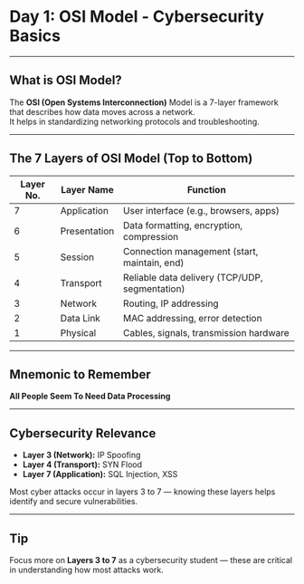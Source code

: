 # Day 1: OSI Model - Cybersecurity Basics

---

## What is OSI Model?

The **OSI (Open Systems Interconnection)** Model is a 7-layer framework that describes how data moves across a network.  
It helps in standardizing networking protocols and troubleshooting.

---

## The 7 Layers of OSI Model (Top to Bottom)

| Layer No. | Layer Name      | Function                                      |
|-----------|-----------------|-----------------------------------------------|
| 7         | Application     | User interface (e.g., browsers, apps)         |
| 6         | Presentation    | Data formatting, encryption, compression      |
| 5         | Session         | Connection management (start, maintain, end)  |
| 4         | Transport       | Reliable data delivery (TCP/UDP, segmentation)|
| 3         | Network         | Routing, IP addressing                        |
| 2         | Data Link       | MAC addressing, error detection               |
| 1         | Physical        | Cables, signals, transmission hardware        |

---

## Mnemonic to Remember

**All People Seem To Need Data Processing**

---

## Cybersecurity Relevance

- **Layer 3 (Network):** IP Spoofing  
- **Layer 4 (Transport):** SYN Flood  
- **Layer 7 (Application):** SQL Injection, XSS  

Most cyber attacks occur in layers 3 to 7 — knowing these layers helps identify and secure vulnerabilities.

---

## Tip

Focus more on **Layers 3 to 7** as a cybersecurity student — these are critical in understanding how most attacks work.
